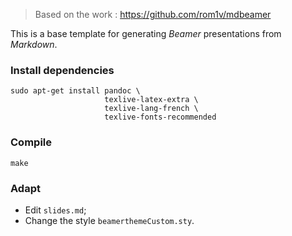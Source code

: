 > Based on the work : https://github.com/rom1v/mdbeamer

This is a base template for generating *Beamer* presentations from *Markdown*.

### Install dependencies

    sudo apt-get install pandoc \
                         texlive-latex-extra \
                         texlive-lang-french \
                         texlive-fonts-recommended

### Compile

    make

### Adapt

 * Edit `slides.md`;
 * Change the style `beamerthemeCustom.sty`.
